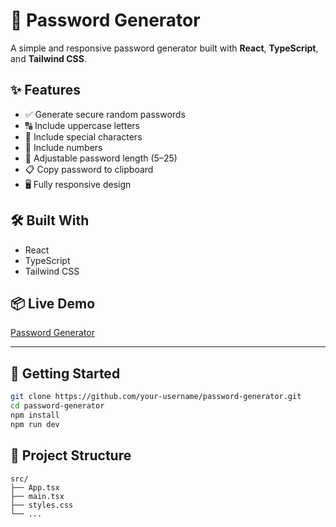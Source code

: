 # 🔐 Password Generator
A simple and responsive password generator built with **React**, **TypeScript**, and **Tailwind CSS**.

## ✨ Features
- ✅ Generate secure random passwords
- 🔠 Include uppercase letters
- 🔣 Include special characters
- 🔢 Include numbers
- 📏 Adjustable password length (5–25)
- 📋 Copy password to clipboard
- 🖥️ Fully responsive design


## 🛠️ Built With
- React  
- TypeScript  
- Tailwind CSS

  
## 📦 Live Demo
[Password Generator](password-generator-5i3h.vercel.app) 

---

## 🚀 Getting Started
```bash
git clone https://github.com/your-username/password-generator.git
cd password-generator
npm install
npm run dev
```

## 📁 Project Structure
```
src/
├── App.tsx
├── main.tsx
├── styles.css
└── ...
```
